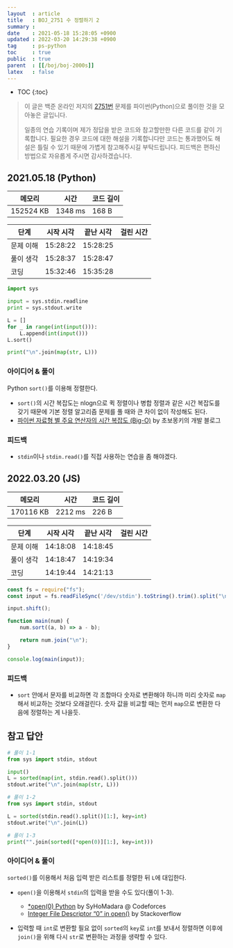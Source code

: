 ```yaml
---
layout  : article
title   : BOJ_2751 수 정렬하기 2
summary : 
date    : 2021-05-18 15:28:05 +0900
updated : 2022-03-20 14:29:38 +0900
tag     : ps-python
toc     : true
public  : true
parent  : [[/boj/boj-2000s]]
latex   : false
---
```

* TOC
{:toc}

> 이 글은 백준 온라인 저지의 [2751번](https://www.acmicpc.net/problem/2751) 문제를 파이썬(Python)으로 풀이한 것을 모아놓은 글입니다.
>
> 일종의 연습 기록이며 제가 정답을 받은 코드와 참고할만한 다른 코드를 같이 기록합니다. 필요한 경우 코드에 대한 해설을 기록합니다만 코드는 통과했어도 해설은 틀릴 수 있기 때문에 가볍게 참고해주시길 부탁드립니다. 피드백은 편하신 방법으로 자유롭게 주시면 감사하겠습니다.

## 2021.05.18 (Python)

| 메모리    | 시간    | 코드 길이 |
| --------- | -----   | --------- |
| 152524 KB | 1348 ms | 168 B     |

| 단계      | 시작 시각 | 끝난 시각 | 걸린 시간 |
| --------- | --------- | --------- | --------- |
| 문제 이해 | 15:28:22  | 15:28:25  |           |
| 풀이 생각 | 15:28:37  | 15:28:47  |           |
| 코딩      | 15:32:46  | 15:35:28  |           |

```python
import sys

input = sys.stdin.readline
print = sys.stdout.write

L = []
for _ in range(int(input())):
    L.append(int(input()))
L.sort()

print("\n".join(map(str, L)))
```

### 아이디어 & 풀이

Python `sort()`를 이용해 정렬한다.

* `sort()`의 시간 복잡도는 nlogn으로 퀵 정렬이나 병합 정렬과 같은 시간 복잡도를 갖기 때문에 기본 정렬 알고리즘 문제를 풀 때와 큰 차이 없이 작성해도 된다.
* [파이썬 자료형 별 주요 연산자의 시간 복잡도 (Big-O)](https://wayhome25.github.io/python/2017/06/14/time-complexity/) by 초보몽키의 개발 블로그

### 피드백

* `stdin`이나 `stdin.read()`를 직접 사용하는 연습을 좀 해야겠다.

## 2022.03.20 (JS)

| 메모리    | 시간    | 코드 길이 |
| --------- | -----   | --------- |
| 170116 KB | 2212 ms | 226 B     |

| 단계      | 시작 시각 | 끝난 시각 | 걸린 시간 |
| --------- | --------- | --------- | --------- |
| 문제 이해 | 14:18:08  | 14:18:45  |           |
| 풀이 생각 | 14:18:47  | 14:19:34  |           |
| 코딩      | 14:19:44  | 14:21:13  |           |

```js
const fs = require("fs");
const input = fs.readFileSync('/dev/stdin').toString().trim().split("\n");

input.shift();

function main(num) {
    num.sort((a, b) => a - b);

    return num.join("\n");
}

console.log(main(input));
```

### 피드백

* `sort` 안에서 문자를 비교하면 각 조합마다 숫자로 변환해야 하니까 미리 숫자로 `map` 해서 비교하는 것보다 오래걸린다. 숫자 값을 비교할 때는 먼저 `map`으로 변환한 다음에 정렬하는 게 나을듯.

## 참고 답안

```python
# 풀이 1-1
from sys import stdin, stdout

input()
L = sorted(map(int, stdin.read().split()))
stdout.write("\n".join(map(str, L)))

# 풀이 1-2
from sys import stdin, stdout

L = sorted(stdin.read().split()[1:], key=int)
stdout.write("\n".join(L))

# 풀이 1-3
print("".join(sorted([*open(0)][1:], key=int)))
```

### 아이디어 & 풀이

`sorted()`를 이용해서 처음 입력 받은 리스트를 정렬한 뒤 `L`에 대입한다.

* `open()`을 이용해서 `stdin`의 입력을 받을 수도 있다(풀이 1-3).
    * [*open(0) Python](https://codeforces.com/blog/entry/83327) by SyHoMadara @ Codeforces
    * [Integer File Descriptor “0” in open()](https://stackoverflow.com/questions/53898231/integer-file-descriptor-0-in-open) by Stackoverflow

* 입력할 때 `int`로 변환할 필요 없이 `sorted`의 `key`로 `int`를 보내서 정렬하면 이후에 `join()`을 위해 다시 `str`로 변환하는 과정을 생략할 수 있다.
